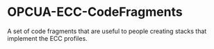 # OPCUA-ECC-CodeFragments
A set of code fragments that are useful to people creating stacks that implement the ECC profiles.
